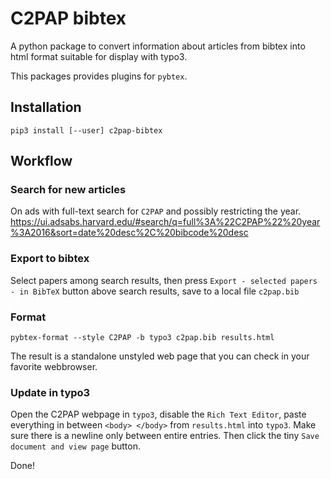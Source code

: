 C2PAP bibtex
============

A python package to convert information about articles from bibtex into html format suitable for display with typo3.

This packages provides plugins for `pybtex`.

Installation
------------

    pip3 install [--user] c2pap-bibtex

Workflow
--------

### Search for new articles

On ads with full-text search for `C2PAP` and possibly restricting the year.
https://ui.adsabs.harvard.edu/#search/q=full%3A%22C2PAP%22%20year%3A2016&sort=date%20desc%2C%20bibcode%20desc

### Export to bibtex

Select papers among search results, then press `Export - selected papers - in BibTeX` button above search results, save to a local file `c2pap.bib`

### Format

    pybtex-format --style C2PAP -b typo3 c2pap.bib results.html

The result is a standalone unstyled web page that you can check in your favorite webbrowser.

### Update in typo3

Open the C2PAP webpage in `typo3`, disable the `Rich Text Editor`, paste everything in between `<body> </body>` from `results.html` into `typo3`. Make sure there is a newline only between entire entries. Then click the tiny `Save document and view page` button.

Done!
